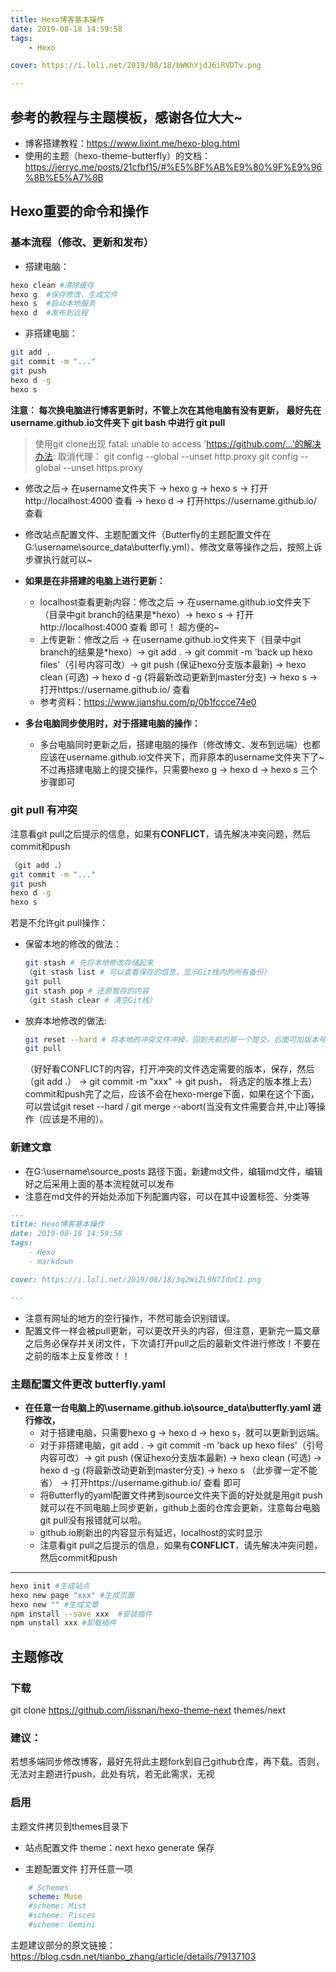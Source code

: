 ```yaml
---
title: Hexo博客基本操作
date: 2019-08-18 14:59:58
tags: 
	- Hexo

cover: https://i.loli.net/2019/08/18/bWKhYjdJ6iRVDTv.png

---
```


## 参考的教程与主题模板，感谢各位大大~

- 博客搭建教程：https://www.lixint.me/hexo-blog.html
- 使用的主题（hexo-theme-butterfly）的文档：https://jerryc.me/posts/21cfbf15/#%E5%BF%AB%E9%80%9F%E9%96%8B%E5%A7%8B

## Hexo重要的命令和操作

### 基本流程（修改、更新和发布）
- 搭建电脑：
```bash
hexo clean #清除缓存
hexo g  #保存修改，生成文件
hexo s  #启动本地服务
hexo d  #发布到远程
```
- 非搭建电脑：
```bash
git add .
git commit -m "..."
git push
hexo d -g
hexo s
```

**注意： 每次换电脑进行博客更新时，不管上次在其他电脑有没有更新，**
      **最好先在username.github.io文件夹下 git bash 中进行 git pull**

> 使用git clone出现 fatal: unable to access 'https://github.com/...'的解决办法:
取消代理：
git config --global --unset http.proxy 
git config --global --unset https.proxy 

- 修改之后-> 在username文件夹下 -> hexo g -> hexo s -> 打开http://localhost:4000 查看 -> hexo d -> 打开https://username.github.io/ 查看

- 修改站点配置文件、主题配置文件（Butterfly的主题配置文件在G:\username\source\_data\butterfly.yml）、修改文章等操作之后，按照上诉步骤执行就可以~

- **如果是在非搭建的电脑上进行更新：**
  - localhost查看更新内容：修改之后 -> 在username.github.io文件夹下（目录中git branch的结果是*hexo）-> hexo s -> 打开http://localhost:4000 查看 即可！ 超方便的~
  - 上传更新：修改之后 -> 在username.github.io文件夹下（目录中git branch的结果是*hexo）-> git add . -> git commit -m 'back up hexo files'（引号内容可改）-> git push (保证hexo分支版本最新) -> hexo clean (可选) -> hexo d -g (将最新改动更新到master分支) -> hexo s -> 打开https://username.github.io/ 查看
  - 参考资料：https://www.jianshu.com/p/0b1fccce74e0

- **多台电脑同步使用时，对于搭建电脑的操作：**
    - 多台电脑同时更新之后，搭建电脑的操作（修改博文、发布到远端）也都应该在username.github.io文件夹下，而非原本的username文件夹下了~ 不过再搭建电脑上的提交操作，只需要hexo g -> hexo d -> hexo s 三个步骤即可

### git pull 有冲突

注意看git pull之后提示的信息，如果有**CONFLICT**，请先解决冲突问题，然后commit和push
```bash
（git add .）
git commit -m "..."
git push
hexo d -g
hexo s
```

若是不允许git pull操作：
- 保留本地的修改的做法：

    ```bash
    git stash # 先将本地修改存储起来
    （git stash list # 可以查看保存的信息，显示Git栈内的所有备份）
    git pull
    git stash pop # 还原暂存的内容
    （git stash clear # 清空Git栈）
    ```

- 放弃本地修改的做法:
    
    ```bash
    git reset --hard # 将本地的冲突文件冲掉，回到先前的那一个提交，后面可加版本号
    git pull
    ```

    （好好看CONFLICT的内容，打开冲突的文件选定需要的版本，保存，然后 （git add .） -> git commit -m "xxx" -> git push， 将选定的版本推上去）
    commit和push完了之后，应该不会在hexo-merge下面，如果在这个下面，可以尝试git reset --hard / git merge --abort(当没有文件需要合并,中止)等操作（应该是不用的）。
    
    
### 新建文章
- 在G:\username\source\_posts 路径下面，新建md文件，编辑md文件，编辑好之后采用上面的基本流程就可以发布
- 注意在md文件的开始处添加下列配置内容，可以在其中设置标签、分类等

```md
---
title: Hexo博客基本操作
date: 2019-08-18 14:59:58
tags: 
	- Hexo
	- markdown

cover: https://i.loli.net/2019/08/18/3q2WiZL9N7IdoC1.png

---
```
- 注意有网址的地方的空行操作，不然可能会识别错误。
- 配置文件一样会被pull更新，可以更改开头的内容，但注意，更新完一篇文章之后务必保存并关闭文件，下次请打开pull之后的最新文件进行修改！不要在之前的版本上反复修改！！

### 主题配置文件更改 butterfly.yaml

<div style='display: none'>
哈哈我是注释，不会在浏览器中显示:
- 在搭建的电脑上，对G:\username.github.io\source\_data\butterfly.yaml 进行修改，然后只需要hexo g -> hexo d -> hexo s，就可以更新到远端。但是很神奇的一点是，github上面，无论是hexo分支下面还是master分支下面，找不到更新的yaml的内容，应该是直接写成了html的内容更新到了master中。
- 所以在其他电脑上git pull之后，都不能更新localhost中显示的主题样式，但是https://username.github.io/ 中显示的是最新的主题。
- 如果想要改变其他分支电脑上的localhost的主题显示，可以直接更改分支电脑上的../username.github.io/source/_data/butterfly.yaml 文件，可改变localhost的主题显示。
- 所以，主题请在搭建电脑上更新，并发布到远端，G:\username.github.io\source\_data\butterfly.yaml下的文件始终是最新文件，git pull也不会改变它。更改该文件，并hexo g -> hexo d -> hexo s，即可写入master的html文件中，体现在https://username.github.io/ 的显示中。
</div>

- **在任意一台电脑上的\username.github.io\source\_data\butterfly.yaml 进行修改，**
    - 对于搭建电脑，只需要hexo g -> hexo d -> hexo s，就可以更新到远端。
    - 对于非搭建电脑，git add . -> git commit -m 'back up hexo files'（引号内容可改）-> git push (保证hexo分支版本最新) -> hexo clean (可选) -> hexo d -g (将最新改动更新到master分支) -> hexo s （此步骤一定不能省） -> 打开https://username.github.io/ 查看 即可
    - 将Butterfly的yaml配置文件拷到source文件夹下面的好处就是用git push就可以在不同电脑上同步更新，github上面的仓库会更新，注意每台电脑git pull没有报错就可以啦。
    - github.io刷新出的内容显示有延迟，localhost的实时显示
    - 注意看git pull之后提示的信息，如果有**CONFLICT**，请先解决冲突问题，然后commit和push
--------------------

```bash
hexo init #生成站点
hexo new page "xxx" #生成页面
hexo new "" #生成文章
npm install --save xxx  #安装插件
npm unstall xxx #卸载插件

```

## 主题修改
### 下载
git clone https://github.com/iissnan/hexo-theme-next themes/next

### 建议： 
若想多端同步修改博客，最好先将此主题fork到自己github仓库，再下载。否则，无法对主题进行push，此处有坑，若无此需求，无视

### 启用
主题文件拷贝到themes目录下

- 站点配置文件 
  theme：next 
  hexo generate 保存

- 主题配置文件 
  打开任意一项

```yaml
    # Schemes
    scheme: Muse
    #scheme: Mist
    #scheme: Pisces
    #scheme: Gemini
```

主题建议部分的原文链接：https://blog.csdn.net/tianbo_zhang/article/details/79137103

